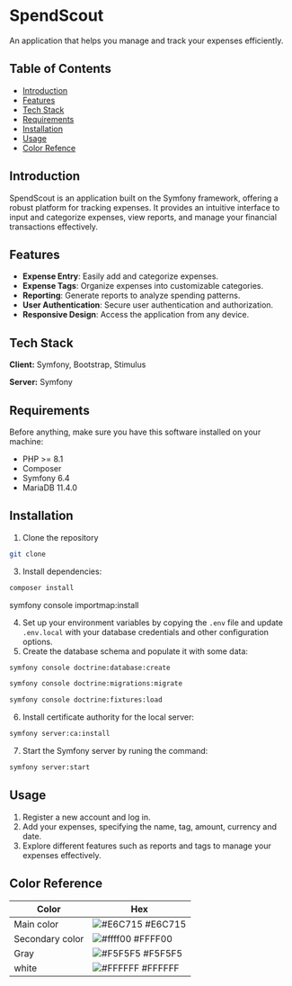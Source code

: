 # SpendScout

An application that helps you manage and track your expenses efficiently.

## Table of Contents

- [Introduction](#introduction)
- [Features](#features)
- [Tech Stack](#techStack)
- [Requirements](#requirements)
- [Installation](#installation)
- [Usage](#usage)
- [Color Refence](#colorReference)

## Introduction

SpendScout is an application built on the Symfony framework, offering a robust platform for tracking expenses. 
It provides an intuitive interface to input and categorize expenses, view reports, and manage your financial transactions effectively.

## Features

- **Expense Entry**: Easily add and categorize expenses.
- **Expense Tags**: Organize expenses into customizable categories.
- **Reporting**: Generate reports to analyze spending patterns.
- **User Authentication**: Secure user authentication and authorization.
- **Responsive Design**: Access the application from any device.

## Tech Stack

**Client:** Symfony, Bootstrap, Stimulus

**Server:** Symfony

## Requirements

Before anything, make sure you have this software installed on your machine:

- PHP >= 8.1
- Composer
- Symfony 6.4
- MariaDB 11.4.0

## Installation

1. Clone the repository
```bash
git clone 
```
3. Install dependencies:
```bash
composer install
```
symfony console importmap:install

4. Set up your environment variables by copying the `.env` file and update `.env.local` with your database credentials and other configuration options.
5. Create the database schema and populate it with some data:
```bash
symfony console doctrine:database:create
```
```bash
symfony console doctrine:migrations:migrate
```
```bash
symfony console doctrine:fixtures:load
```
6. Install certificate authority for the local server:
```bash
symfony server:ca:install
```
7. Start the Symfony server by runing the command:
```bash
symfony server:start
```
## Usage

1. Register a new account and log in.
2. Add your expenses, specifying the name, tag, amount, currency and date.
3. Explore different features such as reports and tags to manage your expenses effectively.

## Color Reference

| Color             | Hex                                                                |
| ----------------- | ------------------------------------------------------------------ |
| Main color     | ![#E6C715](https://via.placeholder.com/10/e6c715?text=+) #E6C715 |
| Secondary color | ![#ffff00](https://via.placeholder.com/10/ffff00?text=+) #FFFF00 |
| Gray | ![#F5F5F5](https://via.placeholder.com/10/f5f5f5?text=+) #F5F5F5 |
| white | ![#FFFFFF](https://via.placeholder.com/10/ffffff?text=+) #FFFFFF |


